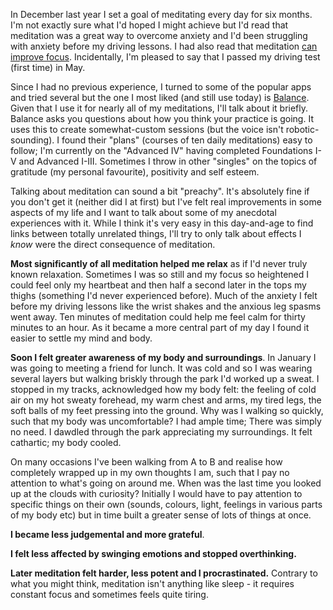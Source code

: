 In December last year I set a goal of meditating every day for six months. I'm not exactly sure what I'd hoped I might achieve but I'd read that meditation was a great way to overcome anxiety and I'd been struggling with anxiety before my driving lessons. I had also read that meditation [can improve focus](https://www.vox.com/2015/8/27/9214697/meditation-brain-neuroscience). Incidentally, I'm pleased to say that I passed my driving test (first time) in May.

Since I had no previous experience, I turned to some of the popular apps and tried several but the one I most liked (and still use today) is [Balance](https://balanceapp.com). Given that I use it for nearly all of my meditations, I'll talk about it briefly. Balance asks you questions about how you think your practice is going. It uses this to create somewhat-custom sessions (but the voice isn't robotic-sounding). I found their "plans" (courses of ten daily meditations) easy to follow; I'm currently on the "Advanced IV" having completed Foundations I-V and Advanced I-III. Sometimes I throw in other "singles" on the topics of gratitude (my personal favourite), positivity and self esteem.

Talking about meditation can sound a bit "preachy". It's absolutely fine if you don't get it (neither did I at first) but I've felt real improvements in some aspects of my life and I want to talk about some of my anecdotal experiences with it. While I think it's very easy in this day-and-age to find links between totally unrelated things, I'll try to only talk about effects I _know_ were the direct consequence of meditation.

**Most significantly of all meditation helped me relax** as if I'd never truly known relaxation. Sometimes I was so still and my focus so heightened I could feel only my heartbeat and then half a second later in the tops my thighs (something I'd never experienced before). Much of the anxiety I felt before my driving lessons like the wrist shakes and the anxious leg spasms went away. Ten minutes of meditation could help me feel calm for thirty minutes to an hour. As it became a more central part of my day I found it easier to settle my mind and body.

**Soon I felt greater awareness of my body and surroundings**. In January I was going to meeting a friend for lunch. It was cold and so I was wearing several layers but walking briskly through the park I'd worked up a sweat. I stopped in my tracks, acknowledged how my body felt: the feeling of cold air on my hot sweaty forehead, my warm chest and arms, my tired legs, the soft balls of my feet pressing into the ground. Why was I walking so quickly, such that my body was uncomfortable? I had ample time; There was simply no need. I dawdled through the park appreciating my surroundings. It felt cathartic; my body cooled.

On many occasions I've been walking from A to B and realise how completely wrapped up in my own thoughts I am, such that I pay no attention to what's going on around me. When was the last time you looked up at the clouds with curiosity? Initially I would have to pay attention to specific things on their own (sounds, colours, light, feelings in various parts of my body etc) but in time built a greater sense of lots of things at once.

**I became less judgemental and more grateful**.

**I felt less affected by swinging emotions and stopped overthinking.**

**Later meditation felt harder, less potent and I procrastinated.** Contrary to what you might think, meditation isn't anything like sleep - it requires constant focus and sometimes feels quite tiring. 